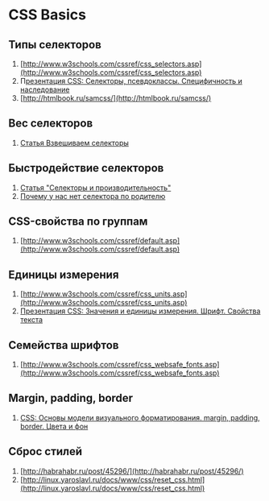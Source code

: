 # CSS Basics
## Типы селекторов
1. [http://www.w3schools.com/cssref/css_selectors.asp](http://www.w3schools.com/cssref/css_selectors.asp)
2. П[резентация CSS: Селекторы, псевдоклассы. Специфичность и наследование](https://events.yandex.ru/lib/talks/560/)
3. [http://htmlbook.ru/samcss/](http://htmlbook.ru/samcss/)
## Вес селекторов
1. [Статья Взвешиваем селекторы](http://habrahabr.ru/post/137588/)
## Быстродействие селекторов
1. [Статья "Селекторы и производительность"](http://webhitech.ru/articles/selectors-performance-part-1/)
2. [Почему у нас нет селектора по родителю]()
## CSS-свойства по группам
1. [http://www.w3schools.com/cssref/default.asp](http://www.w3schools.com/cssref/default.asp)
## Единицы измерения
1. [http://www.w3schools.com/cssref/css_units.asp](http://www.w3schools.com/cssref/css_units.asp)
2. [Презентация CSS: Значения и единицы измерения. Шрифт. Свойства текста](https://events.yandex.ru/lib/talks/561/)
## Семейства шрифтов
1. [http://www.w3schools.com/cssref/css_websafe_fonts.asp](http://www.w3schools.com/cssref/css_websafe_fonts.asp)
## Margin, padding, border
1. [CSS: Основы модели визуального форматирования. margin, padding, border. Цвета и фон](https://events.yandex.ru/lib/talks/561/)
## Сброс стилей
1. [http://habrahabr.ru/post/45296/](http://habrahabr.ru/post/45296/)
2. [http://linux.yaroslavl.ru/docs/www/css/reset_css.html](http://linux.yaroslavl.ru/docs/www/css/reset_css.html)